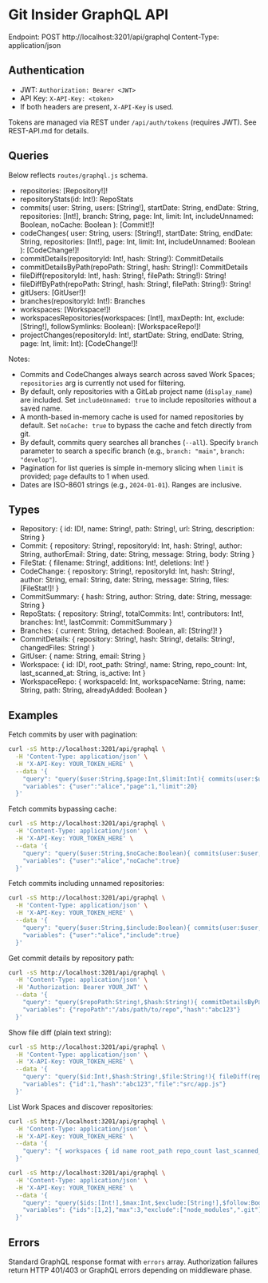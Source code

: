 # Git Insider GraphQL API

Endpoint: POST http://localhost:3201/api/graphql
Content-Type: application/json

## Authentication
- JWT: `Authorization: Bearer <JWT>`
- API Key: `X-API-Key: <token>`
- If both headers are present, `X-API-Key` is used.

Tokens are managed via REST under `/api/auth/tokens` (requires JWT). See REST-API.md for details.

## Queries
Below reflects `routes/graphql.js` schema.

- repositories: [Repository!]!
- repositoryStats(id: Int!): RepoStats
- commits(
  user: String,
  users: [String!],
  startDate: String,
  endDate: String,
  repositories: [Int!],
  branch: String,
  page: Int,
  limit: Int,
  includeUnnamed: Boolean,
  noCache: Boolean
): [Commit!]!
- codeChanges(
  user: String,
  users: [String!],
  startDate: String,
  endDate: String,
  repositories: [Int!],
  page: Int,
  limit: Int,
  includeUnnamed: Boolean
): [CodeChange!]!
- commitDetails(repositoryId: Int!, hash: String!): CommitDetails
- commitDetailsByPath(repoPath: String!, hash: String!): CommitDetails
- fileDiff(repositoryId: Int!, hash: String!, filePath: String!): String!
- fileDiffByPath(repoPath: String!, hash: String!, filePath: String!): String!
- gitUsers: [GitUser!]!
- branches(repositoryId: Int!): Branches
- workspaces: [Workspace!]!
- workspacesRepositories(workspaces: [Int!], maxDepth: Int, exclude: [String!], followSymlinks: Boolean): [WorkspaceRepo!]!
- projectChanges(repositoryId: Int!, startDate: String, endDate: String, page: Int, limit: Int): [CodeChange!]!

Notes:
- Commits and CodeChanges always search across saved Work Spaces; `repositories` arg is currently not used for filtering.
- By default, only repositories with a GitLab project name (`display_name`) are included. Set `includeUnnamed: true` to include repositories without a saved name.
- A month-based in-memory cache is used for named repositories by default. Set `noCache: true` to bypass the cache and fetch directly from git.
- By default, commits query searches all branches (`--all`). Specify `branch` parameter to search a specific branch (e.g., `branch: "main"`, `branch: "develop"`).
- Pagination for list queries is simple in-memory slicing when `limit` is provided; `page` defaults to 1 when used.
- Dates are ISO-8601 strings (e.g., `2024-01-01`). Ranges are inclusive.

## Types
- Repository: { id: ID!, name: String!, path: String!, url: String, description: String }
- Commit: { repository: String!, repositoryId: Int, hash: String!, author: String, authorEmail: String, date: String, message: String, body: String }
- FileStat: { filename: String!, additions: Int!, deletions: Int! }
- CodeChange: { repository: String!, repositoryId: Int, hash: String!, author: String, email: String, date: String, message: String, files: [FileStat!]! }
- CommitSummary: { hash: String, author: String, date: String, message: String }
- RepoStats: { repository: String!, totalCommits: Int!, contributors: Int!, branches: Int!, lastCommit: CommitSummary }
- Branches: { current: String, detached: Boolean, all: [String!]! }
- CommitDetails: { repository: String!, hash: String!, details: String!, changedFiles: String! }
- GitUser: { name: String, email: String }
- Workspace: { id: ID!, root_path: String!, name: String, repo_count: Int, last_scanned_at: String, is_active: Int }
- WorkspaceRepo: { workspaceId: Int, workspaceName: String, name: String, path: String, alreadyAdded: Boolean }

## Examples

Fetch commits by user with pagination:
```bash
curl -sS http://localhost:3201/api/graphql \
  -H 'Content-Type: application/json' \
  -H 'X-API-Key: YOUR_TOKEN_HERE' \
  --data '{
    "query": "query($user:String,$page:Int,$limit:Int){ commits(user:$user,page:$page,limit:$limit){ repository hash author date message } }",
    "variables": {"user":"alice","page":1,"limit":20}
  }'
```

Fetch commits bypassing cache:
```bash
curl -sS http://localhost:3201/api/graphql \
  -H 'Content-Type: application/json' \
  -H 'X-API-Key: YOUR_TOKEN_HERE' \
  --data '{
    "query": "query($user:String,$noCache:Boolean){ commits(user:$user, noCache:$noCache){ repository hash author date message } }",
    "variables": {"user":"alice","noCache":true}
  }'
```

Fetch commits including unnamed repositories:
```bash
curl -sS http://localhost:3201/api/graphql \
  -H 'Content-Type: application/json' \
  -H 'X-API-Key: YOUR_TOKEN_HERE' \
  --data '{
    "query": "query($user:String,$include:Boolean){ commits(user:$user, includeUnnamed:$include){ repository hash author date message } }",
    "variables": {"user":"alice","include":true}
  }'
```

Get commit details by repository path:
```bash
curl -sS http://localhost:3201/api/graphql \
  -H 'Content-Type: application/json' \
  -H 'Authorization: Bearer YOUR_JWT' \
  --data '{
    "query": "query($repoPath:String!,$hash:String!){ commitDetailsByPath(repoPath:$repoPath, hash:$hash){ repository hash details changedFiles } }",
    "variables": {"repoPath":"/abs/path/to/repo","hash":"abc123"}
  }'
```

Show file diff (plain text string):
```bash
curl -sS http://localhost:3201/api/graphql \
  -H 'Content-Type: application/json' \
  -H 'X-API-Key: YOUR_TOKEN_HERE' \
  --data '{
    "query": "query($id:Int!,$hash:String!,$file:String!){ fileDiff(repositoryId:$id, hash:$hash, filePath:$file) }",
    "variables": {"id":1,"hash":"abc123","file":"src/app.js"}
  }'
```

List Work Spaces and discover repositories:
```bash
curl -sS http://localhost:3201/api/graphql \
  -H 'Content-Type: application/json' \
  -H 'X-API-Key: YOUR_TOKEN_HERE' \
  --data '{
    "query": "{ workspaces { id name root_path repo_count last_scanned_at } }"
  }'

curl -sS http://localhost:3201/api/graphql \
  -H 'Content-Type: application/json' \
  -H 'X-API-Key: YOUR_TOKEN_HERE' \
  --data '{
    "query": "query($ids:[Int!],$max:Int,$exclude:[String!],$follow:Boolean){ workspacesRepositories(workspaces:$ids,maxDepth:$max,exclude:$exclude,followSymlinks:$follow){ workspaceId workspaceName name path alreadyAdded } }",
    "variables": {"ids":[1,2],"max":3,"exclude":["node_modules",".git"],"follow":false}
  }'
```

## Errors
Standard GraphQL response format with `errors` array. Authorization failures return HTTP 401/403 or GraphQL errors depending on middleware phase.
